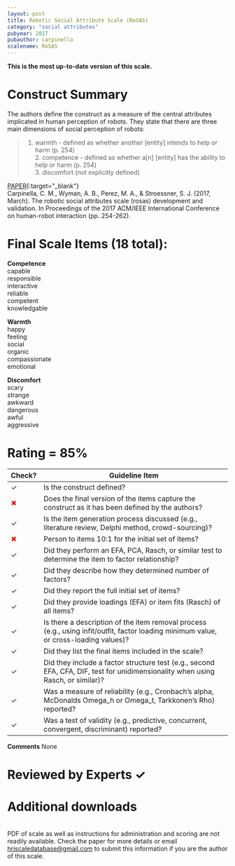 ```yaml
---
layout: post
title: Robotic Social Attribute Scale (RoSAS)
category: "social attributes"
pubyear: 2017
pubauthor: carpinella
scalename: RoSAS
---
```


**This is the most up-to-date version of this scale.**

# Construct Summary

The authors define the construct as a measure of the central attributes implicated in human perception of robots. They state that there are three main dimensions of social perception of robots:

>1. warmth - defined as whether another [entity] intends to help or harm (p. 254) <br>2. competence - defined as whether a[n] [entity] has the ability to help or harm (p. 254) <br>3. discomfort (not explicitly defined)

[PAPER](https://dl.acm.org/doi/abs/10.1145/2909824.3020208){:target="_blank"}
<br>Carpinella, C. M., Wyman, A. B., Perez, M. A., & Stroessner, S. J. (2017, March). The robotic social attributes scale (rosas) development and validation. In Proceedings of the 2017 ACM/IEEE International Conference on human-robot interaction (pp. 254-262).

# Final Scale Items (18 total):

**Competence**
<br>capable
<br>responsible
<br>interactive
<br>reliable
<br>competent
<br>knowledgable

**Warmth**
<br>happy
<br>feeling
<br>social
<br>organic
<br>compassionate
<br>emotional

**Discomfort**
<br>scary
<br>strange
<br>awkward
<br>dangerous
<br>awful
<br>aggressive

# Rating = 85% 

<table>
  <thead>
    <tr>
      <th>Check?</th>
      <th>Guideline Item</th>
    </tr>
  </thead>
  <tbody>
    <tr>
      <td>&#10003;</td>
      <td>Is the construct defined?</td>
    </tr>
    <tr>
      <td style="color: red;">&#10006;</td>
      <td>Does the final version of the items capture the construct as it has been defined by the authors?</td>
    </tr>
    <tr>
      <td>&#10003;</td>
      <td>Is the item generation process discussed (e.g., literature review, Delphi method, crowd-sourcing)?</td>
    </tr>
    <tr>
      <td style="color: red;">&#10006;</td>
      <td>Person to items 10:1 for the initial set of items?</td>
    </tr>
    <tr>
      <td>&#10003;</td>
      <td>Did they perform an EFA, PCA, Rasch, or similar test to determine the item to factor relationship?</td>
    </tr>
    <tr>
      <td>&#10003;</td>
      <td>Did they describe how they determined number of factors?</td>
    </tr>
    <tr>
      <td>&#10003;</td>
      <td>Did they report the full initial set of items?</td>
    </tr>
    <tr>
      <td>&#10003;</td>
      <td>Did they provide loadings (EFA) or item fits (Rasch) of all items?</td>
    </tr>
    <tr>
      <td>&#10003;</td>
      <td>Is there a description of the item removal process (e.g., using infit/outfit, factor loading minimum value, or cross-loading values)?</td>
    </tr>
    <tr>
      <td>&#10003;</td>
      <td>Did they list the final items included in the scale?</td>
    </tr>
    <tr>
      <td>&#10003;</td>
      <td>Did they include a factor structure test (e.g., second EFA, CFA, DIF, test for unidimensionality when using Rasch, or similar)?</td>
    </tr>
    <tr>
      <td>&#10003;</td>
      <td>Was a measure of reliability (e.g., Cronbach’s alpha, McDonalds Omega_h or Omega_t, Tarkkonen’s Rho) reported?</td>
    </tr>
    <tr>
      <td>&#10003;</td>
      <td>Was a test of validity (e.g., predictive, concurrent, convergent, discriminant) reported?</td>
    </tr>
  </tbody>
</table>

**Comments**
None

# Reviewed by Experts &#10003;

# Additional downloads
<br>PDF of scale as well as instructions for administration and scoring are not readily available. Check the paper for more details or email hriscaledatabase@gmail.com to submit this information if you are the author of this scale.